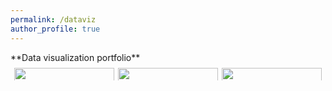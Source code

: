 ```yaml
---
permalink: /dataviz
author_profile: true
---
```

<style>

.row {
  display: -ms-flexbox; /* IE10 */
  display: flex;
  -ms-flex-wrap: wrap; /* IE10 */
  flex-wrap: wrap;
  padding: 0 3px;
}

/* Create four equal columns that sits next to each other */
.column {
  -ms-flex: 33%; /* IE10 */
  flex: 33%;
  max-width: 33%;
  padding: 0 3px;
}

.column img {
  margin-top: 8px;
  vertical-align: middle;
  width: 100%;
}

/* Responsive layout - makes a two column-layout instead of four columns */
@media screen and (max-width: 800px) {
  .column {
    -ms-flex: 50%;
    flex: 50%;
    max-width: 50%;
  }
}

/* Responsive layout - makes the two columns stack on top of each other instead of next to each other */
@media screen and (max-width: 600px) {
  .column {
    -ms-flex: 100%;
    flex: 100%;
    max-width: 100%;
  }
}

.container {
  position: relative;
  width: 100%;
}



.overlay {
  position: absolute;
  top: 0;
  bottom: 0;
  left: 0;
  right: 0;
  height: 100%;
  width: 100%;
  opacity: 0;
  transition: .5s ease;
  background-color: #008CBA;
}

.container:hover .overlay {
  opacity: 1;
}

.text {
  color: white;
  font-size: 20px;
  position: absolute;
  top: 50%;
  left: 50%;
  transform: translate(-50%, -50%);
  -ms-transform: translate(-50%, -50%);
}

.container .articleLink {
    opacity: 0;
    position: absolute;
    top:50%;
    bottom: 50%;
    left: 50%
    right: 50%;
    color: #c85299;
    background: #ffffff;
    text-decoration: none;
    text-align: center;
    -webkit-transition: opacity 500ms;
    -moz-transition: opacity 500ms;
    -o-transition: opacity 500ms;
    transition: opacity 500ms;

}
.container:hover .articleLink {
    opacity: 0.8;
}
.container .codeLink {
    opacity: 0; 
    position: absolute;
    top:60%;
    bottom: 40%;
    left: 50%
    right: 50%;
    color: #171516;
    background: #ffffff;
    text-decoration: none;
    text-align: center;
    -webkit-transition: opacity 500ms;
    -moz-transition: opacity 500ms;
    -o-transition: opacity 500ms;
    transition: opacity 500ms;

}
.container:hover .codeLink {
    opacity: 0.8;
}
</style>

<body>
**Data visualization portfolio**

<div class = "row">

<div class = "column">
<div class="container">
  <img src="https://zmeers.github.io/images/agtech_all.gif">
      <a href="https://www.ussc.edu.au/analysis/isolated-agtech-in-Australia-a-social-network-analysis-of-an-innovative-sector" class="articleLink" style="font-weight:bold;font-size:15">Isolated Agtech in Australia: a social network analysis</a>
      <a href="https://github.com/USStudiesCentre/linkedin_analysis" class="codeLink">View code here</a>
</div>
</div>

<div class = "column">
<div class="container">
  <img src="https://zmeers.github.io/images/midterms_all.gif">
      <a href="https://www.ussc.edu.au/analysis/explainer-midterm-election-seats-in-play" class="articleLink" style="font-weight:bold;font-size:15">Midterm election seats in play</a>
      <a href="https://github.com/USStudiesCentre/midterms-analysis/tree/master/seats_in_play" class="codeLink">View code here</a>
</div>
</div>

<div class = "column">
<div class="container">
  <img src="https://zmeers.github.io/images/women_candidates_all.gif">
      <a href="https://www.ussc.edu.au/analysis/women-candidates-in-the-midterm-elections" class="articleLink" style="font-weight:bold;font-size:15">Women candidates in the midterm elections</a>
      <a href="https://github.com/USStudiesCentre/midterms-analysis/tree/master/women_candidates" class="codeLink">View code here</a>
</div>
</div>



</div>


</body>

